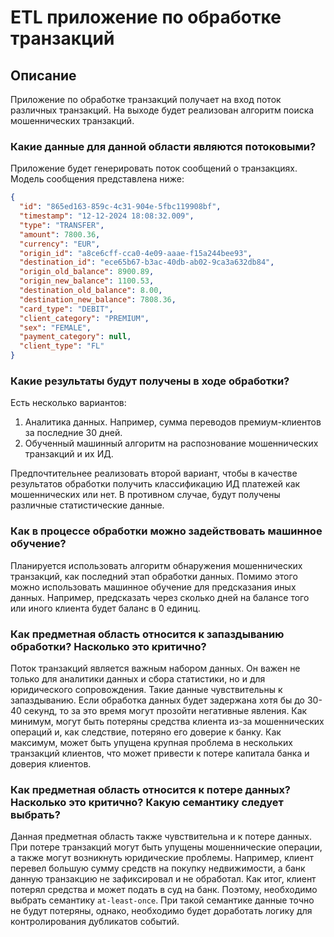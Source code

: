 # ETL приложение по обработке транзакций

## Описание
Приложение по обработке транзакций получает на вход поток различных транзакций. На выходе будет реализован 
алгоритм поиска мошеннических транзакций.

### Какие данные для данной области являются потоковыми?

Приложение будет генерировать поток сообщений о транзакциях. Модель сообщения представлена ниже:
```json
{
  "id": "865ed163-859c-4c31-904e-5fbc119908bf",
  "timestamp": "12-12-2024 18:08:32.009",
  "type": "TRANSFER",
  "amount": 7800.36,
  "currency": "EUR",
  "origin_id": "a8ce6cff-cca0-4e09-aaae-f15a244bee93",
  "destination_id": "ece65b67-b3ac-40db-ab02-9ca3a632db84",
  "origin_old_balance": 8900.89,
  "origin_new_balance": 1100.53,
  "destination_old_balance": 8.00,
  "destination_new_balance": 7808.36,
  "card_type": "DEBIT",
  "client_category": "PREMIUM",
  "sex": "FEMALE",
  "payment_category": null,
  "client_type": "FL"
}
```

### Какие результаты будут получены в ходе обработки?
Есть несколько вариантов:
1) Аналитика данных. Например, сумма переводов премиум-клиентов за последние 30 дней.
2) Обученный машинный алгоритм на распознование мошеннических транзакций и их ИД.

Предпочтительнее реализовать второй вариант, чтобы в качестве результатов обработки получить классификацию ИД 
платежей как мошеннических или нет. В противном случае, будут получены различные статистические данные.

### Как в процессе обработки можно задействовать машинное обучение?
Планируется использовать алгоритм обнаружения мошеннических транзакций, как последний этап обработки данных. 
Помимо этого можно использовать машинное обучение для предсказания иных данных. Например, предсказать через 
сколько дней на балансе того или иного клиента будет баланс в 0 единиц.

### Как предметная область относится к запаздыванию обработки? Насколько это критично?
Поток транзакций является важным набором данных. Он важен не только для аналитики данных и сбора статистики, но и
для юридического сопровождения. Такие данные чувствительны к запаздыванию. Если обработка данных будет задержана
хотя бы до 30-40 секунд, то за это время могут прозойти негативные явления. Как минимум, могут быть потеряны
средства клиента из-за мошеннических операций и, как следствие, потеряно его доверие к банку. Как максимум, 
может быть упущена крупная проблема в нескольких транзакций клиентов, что может привести к потере капитала банка и
доверия клиентов.

### Как предметная область относится к потере данных? Насколько это критично? Какую семантику следует выбрать?
Данная предметная область также чувствительна и к потере данных. При потере транзакций могут быть упущены
мошеннические операции, а также могут возникнуть юридические проблемы. Например, клиент перевел большую сумму
средств на покупку недвижимости, а банк данную транзакцию не зафиксировал и не обработал. Как итог, клиент 
потерял средства и может подать в суд на банк. Поэтому, необходимо выбрать семантику `at-least-once`. При такой
семантике данные точно не будут потеряны, однако, необходимо будет доработать логику для контролирования дубликатов
событий.
